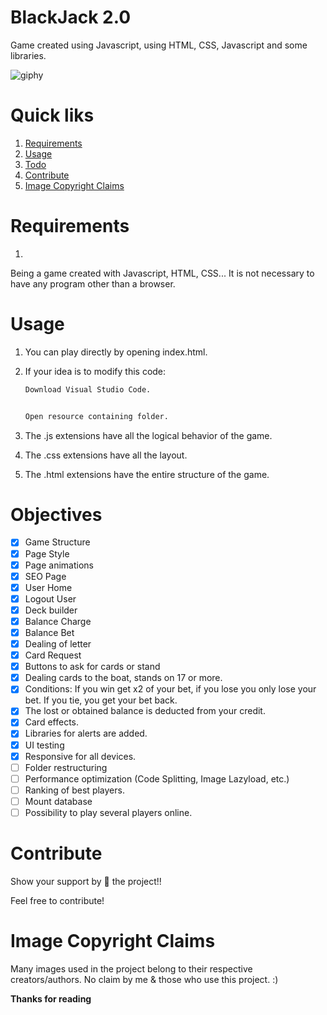 # BlackJack 2.0
Game created using Javascript, using HTML, CSS, Javascript and some libraries.

![giphy](https://media3.giphy.com/media/XQjKHOMbI9weBt0Xzi/giphy.gif?cid=790b7611af6ee45525749265b1b2087781fdfc3d7b53f6fd&rid=giphy.gif&ct=g)

# Quick liks
1. [Requirements](#requirements)
2. [Usage](#usage)
3. [Todo](#todo)
4. [Contribute](#contribute)
5. [Image Copyright Claims](#image-copyright-claims)

# Requirements
1. 
Being a game created with Javascript, HTML, CSS... It is not necessary to have any program other than a browser.

# Usage
1. You can play directly by opening index.html.

2. If your idea is to modify this code:
    ```bash
    Download Visual Studio Code.
    
    
    Open resource containing folder.
    ```

3. The .js extensions have all the logical behavior of the game.
4. The .css extensions have all the layout.
5. The .html extensions have the entire structure of the game.
    
# Objectives
- [x] Game Structure
- [x] Page Style
- [x] Page animations
- [x] SEO Page
- [x] User Home
- [x] Logout User
- [x] Deck builder
- [x] Balance Charge
- [x] Balance Bet
- [x] Dealing of letter
- [x] Card Request
- [x] Buttons to ask for cards or stand
- [x] Dealing cards to the boat, stands on 17 or more.
- [x] Conditions: If you win get x2 of your bet, if you lose you only lose your bet. If you tie, you get your bet back.
- [x] The lost or obtained balance is deducted from your credit.
- [x] Card effects.
- [x] Libraries for alerts are added.
- [x] UI testing
- [x] Responsive for all devices.
- [ ] Folder restructuring
- [ ] Performance optimization (Code Splitting, Image Lazyload, etc.)
- [ ] Ranking of best players.
- [ ] Mount database
- [ ] Possibility to play several players online.

# Contribute
Show your support by 🌟 the project!!

Feel free to contribute!

# Image Copyright Claims
Many images used in the project belong to their respective creators/authors. No claim by me & those who use this project. :)

**Thanks for reading**
